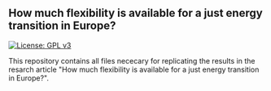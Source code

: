 ## How much flexibility is available for a just energy transition in Europe?

[![License: GPL v3](https://img.shields.io/badge/License-GPLv3-blue.svg)](https://www.gnu.org/licenses/gpl-3.0)

This repository contains all files nececary for replicating the results in the resarch article "How much flexibility is available for a just energy transition in Europe?". 
